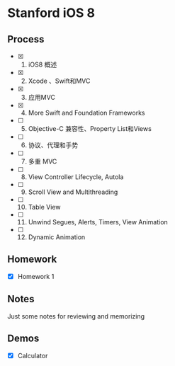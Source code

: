 # Stanford iOS 8 #

## Process

- [x] 1. iOS8 概述
- [x] 2. Xcode 、Swift和MVC    
- [x] 3. 应用MVC
- [x] 4. More Swift and Foundation Frameworks    
- [ ] 5. Objective-C 兼容性、Property List和Views     
- [ ] 6. 协议、代理和手势    
- [ ] 7. 多重 MVC      
- [ ] 8. View Controller Lifecycle, Autola   
- [ ] 9. Scroll View and Multithreading  
- [ ] 10. Table View  
- [ ] 11. Unwind Segues, Alerts, Timers, View Animation
- [ ] 12. Dynamic Animation

## Homework
- [x] Homework 1

## Notes
Just some notes for reviewing and memorizing

## Demos
- [x] Calculator